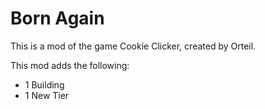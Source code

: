 # Born Again
This is a mod of the game Cookie Clicker, created by Orteil.

This mod adds the following:
- 1 Building
- 1 New Tier
